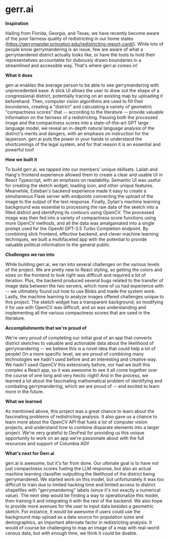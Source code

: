 gerr.ai
==============

**Inspiration**

Hailing from Florida, Georgia, and Texas, we have recently become aware of the poor fairness quality of redistricting in our home states (https://gerrymander.princeton.edu/redistricting-report-card/). While lots of people know gerrymandering is an issue, few are aware of what a gerrymandered district actually looks like, or have the tools to hold their representatives accountable for dubiously drawn boundaries in a streamlined and accessible way. That's where gerr.ai comes in!

**What it does**

gerr.ai enables the average person to be able to see gerrymandering with unprecedented ease. A slick UI allows the user to draw out the shape of a congressional district, potentially tracing on an existing map by uploading it beforehand. Then, computer vision algorithms are used to fill their boundaries, creating a "district" and calculating a variety of geometric "compactness scores" that -- according to the literature -- provide valuable information on the fairness of a redistricting. Passing both the processed image and the compactness scores into a state-of-the-art GPT large language model, we reveal an in-depth natural language analysis of the district's merits and dangers, with an emphasis on instruction for the layperson. gerr.ai puts the power in your hands to understand the shortcomings of the legal system, and for that reason it is an essential and powerful tool!

**How we built it**

To build gerr.ai, we tapped into our members' unique skillsets. Lailah and Hang's frontend experience allowed them to create a clear and usable UI in React Typescript, with an emphasis on readability. Semantic UI was useful for creating the sketch widget, loading icon, and other unique features. Meanwhile, Esteban's backend experience made it easy to create a simultaneous Flask server with endpoints connecting the upload of the image to the output of the text response. Finally, Dylan's machine learning background was essential to processing the raw data of the sketch into a filled district and identifying its contours using OpenCV. The processed image was then fed into a variety of compactness score functions using more OpenCV methods, and all the data was amalgamated into a single prompt used for the OpenAI GPT-3.5 Turbo Completion endpoint. By combining slick frontend, effective backend, and clever machine learning techniques, we built a multifaceted app with the potential to provide valuable political information to the general public.

**Challenges we ran into**

While building gerr.ai, we ran into several challenges on the various levels of the project. We are pretty new to React styling, so getting the colors and sizes on the frontend to look right was difficult and required a lot of iteration. Plus, the backend produced several bugs related to the transfer of image data between the two servers, which none of us had experience with -- we ultimately found out how to use Blobs and made the system work. Lastly, the machine learning to analyze images offered challenges unique to this project. The sketch widget has a transparent background, so modifying it for use with OpenCV was difficult, and so was understanding and implementing all the various compactness scores that are used in the literature.

**Accomplishments that we're proud of**

We're very proud of completing our initial goal of an app that converts district sketches to valuable and actionable data about the likelihood of gerrymandering -- we believe this is a novel idea that could help a lot of people! On a more specific level, we are proud of combining many technologies we hadn't used before and an interesting and creative way. We hadn't used OpenCV this extensively before, nor had we built this complex a React app, so it was awesome to see it all come together over the course of one long and very hectic night! And in the process, we learned a lot about the fascinating mathematical problem of identifying and combating gerrymandering, which we are proud of -- and excited to learn more in the future.

**What we learned**

As mentioned above, this project was a great chance to learn about the fascinating problems of redistricting analysis. It also gave us a chance to learn more about the OpenCV API that fuels a lot of computer vision projects, and understand how to combine disparate elements into a larger project. We're very grateful to DevFest for providing us this unique opportunity to work on an app we're passionate about with the full resources and support of Columbia ADI!

**What's next for Gerr.ai**

gerr.ai is awesome, but it's far from done. Our ultimate goal is to have not just compactness scores fueling the LLM response, but also an actual machine learning classifier outputting the likelihood of the district being gerrymandered. We started work on this model, but unfortunately it was too difficult to train due to limited hacking time and limited access to district shapefiles with "gerrymandering" labels (since it's not exactly a numerical value). The next step would be finding a way to operationalize this model, then training it and integrating it with the rest of the backend. We also hope to provide more avenues for the user to input data besides a geometric sketch. For instance, it would be awesome if users could use the background map upload as a data source for population sizes and demographics, an important alternate factor in redistricting analysis. It would of course be challenging to map an image of a map with real-world census data, but with enough time, we think it could be doable.
